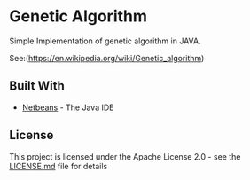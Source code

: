 # Genetic Algorithm

Simple Implementation of genetic algorithm in JAVA.

See:(https://en.wikipedia.org/wiki/Genetic_algorithm)


## Built With

* [Netbeans](https://netbeans.org/) - The Java IDE


## License

This project is licensed under the Apache License 2.0 - see the [LICENSE.md](LICENSE.md) file for details



